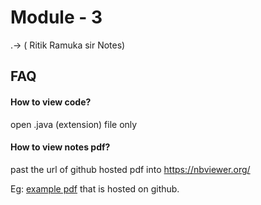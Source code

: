 # Module - 3 
.-> ( Ritik Ramuka sir Notes)
## FAQ
#### How to view code?
open .java (extension) file only
#### How to view notes pdf?
past the url of github hosted pdf into https://nbviewer.org/

Eg: [example pdf](https://github.com/dhimmel/delays/blob/icss/ICSS-2016/ICSS-2016-abstract.pdf) that is hosted on github.
